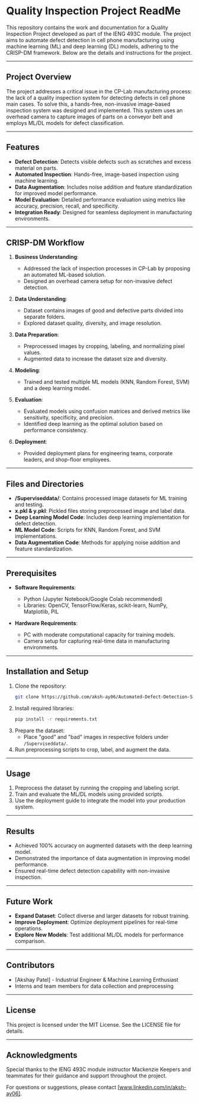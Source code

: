 # Quality Inspection Project ReadMe

This repository contains the work and documentation for a Quality Inspection Project developed as part of the IENG 493C module. The project aims to automate defect detection in cell phone manufacturing using machine learning (ML) and deep learning (DL) models, adhering to the CRISP-DM framework. Below are the details and instructions for the project.

---

## Project Overview

The project addresses a critical issue in the CP-Lab manufacturing process: the lack of a quality inspection system for detecting defects in cell phone main cases. To solve this, a hands-free, non-invasive image-based inspection system was designed and implemented. This system uses an overhead camera to capture images of parts on a conveyor belt and employs ML/DL models for defect classification.

---

## Features

- **Defect Detection**: Detects visible defects such as scratches and excess material on parts.
- **Automated Inspection**: Hands-free, image-based inspection using machine learning.
- **Data Augmentation**: Includes noise addition and feature standardization for improved model performance.
- **Model Evaluation**: Detailed performance evaluation using metrics like accuracy, precision, recall, and specificity.
- **Integration Ready**: Designed for seamless deployment in manufacturing environments.

---

## CRISP-DM Workflow

1. **Business Understanding**:
   - Addressed the lack of inspection processes in CP-Lab by proposing an automated ML-based solution.
   - Designed an overhead camera setup for non-invasive defect detection.

2. **Data Understanding**:
   - Dataset contains images of good and defective parts divided into separate folders.
   - Explored dataset quality, diversity, and image resolution.

3. **Data Preparation**:
   - Preprocessed images by cropping, labeling, and normalizing pixel values.
   - Augmented data to increase the dataset size and diversity.

4. **Modeling**:
   - Trained and tested multiple ML models (KNN, Random Forest, SVM) and a deep learning model.
5. **Evaluation**:
   - Evaluated models using confusion matrices and derived metrics like sensitivity, specificity, and precision.
   - Identified deep learning as the optimal solution based on performance consistency.

6. **Deployment**:
   - Provided deployment plans for engineering teams, corporate leaders, and shop-floor employees.

---

## Files and Directories

- **/Superviseddata/**: Contains processed image datasets for ML training and testing.
- **x.pkl & y.pkl**: Pickled files storing preprocessed image and label data.
- **Deep Learning Model Code**: Includes deep learning implementation for defect detection.
- **ML Model Code**: Scripts for KNN, Random Forest, and SVM implementations.
- **Data Augmentation Code**: Methods for applying noise addition and feature standardization.

---

## Prerequisites

- **Software Requirements**:
  - Python (Jupyter Notebook/Google Colab recommended)
  - Libraries: OpenCV, TensorFlow/Keras, scikit-learn, NumPy, Matplotlib, PIL

- **Hardware Requirements**:
  - PC with moderate computational capacity for training models.
  - Camera setup for capturing real-time data in manufacturing environments.

---

## Installation and Setup

1. Clone the repository:
   ```bash
   git clone https://github.com/aksh-ay06/Automated-Defect-Detection-System-for-Quality-Assurance-in-Manufacturing
   ```
2. Install required libraries:
   ```bash
   pip install -r requirements.txt
   ```
3. Prepare the dataset:
   - Place "good" and "bad" images in respective folders under `/Superviseddata/`.
4. Run preprocessing scripts to crop, label, and augment the data.

---

## Usage

1. Preprocess the dataset by running the cropping and labeling script.
2. Train and evaluate the ML/DL models using provided scripts.
3. Use the deployment guide to integrate the model into your production system.

---

## Results

- Achieved 100% accuracy on augmented datasets with the deep learning model.
- Demonstrated the importance of data augmentation in improving model performance.
- Ensured real-time defect detection capability with non-invasive inspection.

---

## Future Work

- **Expand Dataset**: Collect diverse and larger datasets for robust training.
- **Improve Deployment**: Optimize deployment pipelines for real-time operations.
- **Explore New Models**: Test additional ML/DL models for performance comparison.

---

## Contributors

- [Akshay Patel] - Industrial Engineer & Machine Learning Enthusiast
- Interns and team members for data collection and preprocessing

---

## License

This project is licensed under the MIT License. See the LICENSE file for details.

---

## Acknowledgments

Special thanks to the IENG 493C module instructor Mackenzie Keepers and teammates for their guidance and support throughout the project. 

For questions or suggestions, please contact [www.linkedin.com/in/aksh-ay06].
